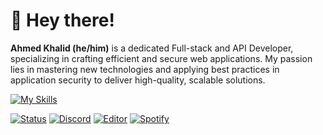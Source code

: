 # 👋 Hey there!
<p><b>Ahmed Khalid (he/him)</b> is a dedicated Full-stack and API Developer, specializing in crafting efficient and secure web applications. My passion lies in mastering new technologies and applying best practices in application security to deliver high-quality, scalable solutions.</p>


[![My Skills](https://skillicons.dev/icons?i=javascript,typescript,react,vite,bootstrap,dotnet,spring,postgres,docker,mongo)](https://skillicons.dev)



  <a href="#"><img alt="Status" src="https://img.shields.io/badge/status-active-success.svg"></a>
<a href="#"><img alt="Discord" src="https://img.shields.io/badge/Playing-Online-7289DA.svg"></a>
  <a href="#"><img alt="Editor" src="https://img.shields.io/badge/VS_Code-Coding-007ACC.svg?logo=visual-studio-code"></a>
  <a href="#"><img alt="Spotify" src="https://img.shields.io/badge/Spotify-listen-1DB954.svg?logo=spotify"></a>

